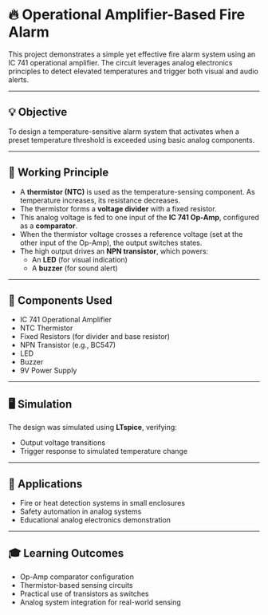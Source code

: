 
# 🔥 Operational Amplifier-Based Fire Alarm

This project demonstrates a simple yet effective fire alarm system using an IC 741 operational amplifier. The circuit leverages analog electronics principles to detect elevated temperatures and trigger both visual and audio alerts.

---

## 💡 Objective

To design a temperature-sensitive alarm system that activates when a preset temperature threshold is exceeded using basic analog components.

---

## 🔧 Working Principle

- A **thermistor (NTC)** is used as the temperature-sensing component. As temperature increases, its resistance decreases.
- The thermistor forms a **voltage divider** with a fixed resistor.
- This analog voltage is fed to one input of the **IC 741 Op-Amp**, configured as a **comparator**.
- When the thermistor voltage crosses a reference voltage (set at the other input of the Op-Amp), the output switches states.
- The high output drives an **NPN transistor**, which powers:
  - An **LED** (for visual indication)
  - A **buzzer** (for sound alert)

---

## 🧪 Components Used

- IC 741 Operational Amplifier
- NTC Thermistor
- Fixed Resistors (for divider and base resistor)
- NPN Transistor (e.g., BC547)
- LED
- Buzzer
- 9V Power Supply

---

## 🖥️ Simulation

The design was simulated using **LTspice**, verifying:
- Output voltage transitions
- Trigger response to simulated temperature change

---

## 📌 Applications

- Fire or heat detection systems in small enclosures
- Safety automation in analog systems
- Educational analog electronics demonstration

---

## 🎓 Learning Outcomes

- Op-Amp comparator configuration
- Thermistor-based sensing circuits
- Practical use of transistors as switches
- Analog system integration for real-world sensing
